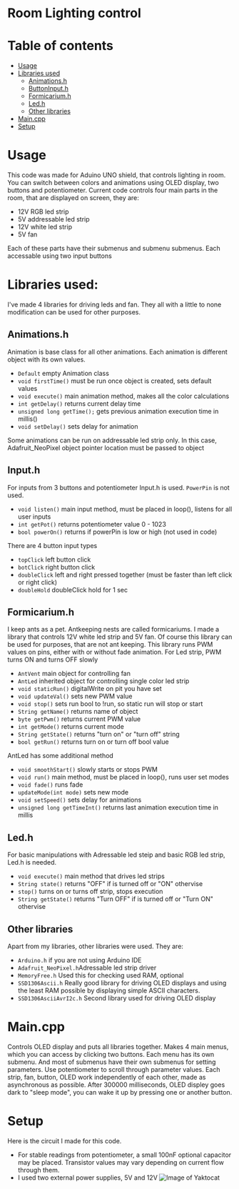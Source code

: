 # Room Lighting control

# Table of contents
- [Usage](https://github.com/Onii-Chaan/SGLS-Web-controller#usage)
- [Libraries used](https://github.com/Onii-Chaan/SGLS-Web-controller#libraries-used)
  - [Animations.h](https://github.com/Onii-Chaan/SGLS-Web-controller#lamp-code)
  - [ButtonInput.h](https://github.com/Onii-Chaan/SGLS-Web-controller#lamp-hub)
  - [Formicarium.h](https://github.com/Onii-Chaan/SGLS-Web-controller#lamp-hub-code)
  - [Led.h](https://github.com/Onii-Chaan/SGLS-Web-controller#server-code)
  - [Other libraries](https://github.com/Onii-Chaan/SGLS-Web-controller#server-code)
- [Main.cpp](https://github.com/Onii-Chaan/SGLS-Web-controller#main-controller-web-page)
- [Setup](https://github.com/Onii-Chaan/SGLS-Web-controller#first-time-set-web-page)

# Usage
This code was made for Aduino UNO shield, that controls lighting in room. You can switch between colors and animations using OLED display, two buttons and potentiometer. Current code controls four main parts in the room, that are displayed on screen, they are:
- 12V RGB led strip
- 5V addressable led strip
- 12V white led strip
- 5V fan

Each of these parts have their submenus and submenu submenus. Each accessable using two input buttons

# Libraries used:
I've made 4 libraries for driving leds and fan. They all with a little to none modification can be used for other purposes.

## Animations.h
Animation is base class for all other animations. Each animation is different object with its own values.
- ```Default``` empty Animation class
- ```void firstTime()``` must be run once object is created, sets default values
- ```void execute()``` main animation method, makes all the color calculations
- ```int getDelay()``` returns current delay time
- ```unsigned long getTime();``` gets previous animation execution time in millis()
- ```void setDelay()``` sets delay for animation

Some animations can be run on addressable led strip only. In this case, Adafruit_NeoPixel object pointer location must be passed to object

## Input.h
For inputs from 3 buttons and potentiometer Input.h is used. ```PowerPin``` is not used. 
- ```void listen()``` main input method, must be placed in loop(), listens for all user inputs
- ```int getPot()``` returns potentiometer value 0 - 1023
- ```bool powerOn()``` returns if powerPin is low or high (not used in code)

There are 4 button input types
- ```topClick``` left button click
- ```botClick``` right button click
- ```doubleClick``` left and right pressed together (must be faster than left click or right click)
- ```doubleHold``` doubleClick hold for 1 sec

## Formicarium.h
I keep ants as a pet. Antkeeping nests are called formicariums. I made a library that controls 12V white led strip and 5V fan. Of course this library can be used for purposes, that are not ant keeping. This library runs PWM values on pins, either with or without fade animation. For Led strip, PWM turns ON and turns OFF slowly
- ```AntVent``` main object for controlling fan
- ```AntLed``` inherited object for controlling single color led strip
- ```void staticRun()``` digitalWrite on pit you have set
- ```void updateVal()``` sets new PWM value
- ```void stop()``` sets run bool to !run, so static run will stop or start
- ```String getName()``` returns name of object
- ```byte getPwm()``` returns current PWM value
- ```int getMode()``` returns current mode
- ```String getState()``` returns "turn on" or "turn off" string
- ```bool getRun()``` returns turn on or turn off bool value

AntLed has some additional method
- ```void smoothStart()``` slowly starts or stops PWM
- ```void run()``` main method, must be placed in loop(), runs user set modes
- ```void fade()``` runs fade
- ```updateMode(int mode)``` sets new mode
- ```void setSpeed()``` sets delay for animations
- ```unsigned long getTimeInt()``` returns last animation execution time in millis

## Led.h
For basic manipulations with Adressable led steip and basic RGB led strip, Led.h is needed.
- ```void execute()``` main method that drives led strips
- ```String state()``` returns "OFF" if is turned off or "ON" othervise
- ```stop()``` turns on or turns off strip, stops execution
- ```String getState()``` returns "Turn OFF" if is turned off or "Turn ON" othervise

## Other libraries
Apart from my libraries, other libraries were used. They are:
- ```Arduino.h``` if you are not using Arduino IDE
- ```Adafruit_NeoPixel.h```Adressable led strip driver
- ```MemoryFree.h``` Used this for checking used RAM, optional
- ```SSD1306Ascii.h``` Really good library for driving OLED displays and using the least RAM possible by displaying simple ASCII characters.
- ```SSD1306AsciiAvrI2c.h``` Second library used for driving OLED display

# Main.cpp
Controls OLED display and puts all libraries together. Makes 4 main menus, which you can access by clicking two buttons. Each menu has its own submenu. And most of submenus have their own submenus for setting parameters. Use potentiometer to scroll through parameter values. 
Each strip, fan, button, OLED work independently of each other, made as asynchronous as possible. 
After 300000 milliseconds, OLED displey goes dark to "sleep mode", you can wake it up by pressing one or another button.

# Setup
Here is the circuit I made for this code. 
- For stable readings from potentiometer, a small 100nF optional capacitor may be placed. Transistor values may vary depending on current flow through them. 
- I used two external power supplies, 5V and 12V
![Image of Yaktocat](https://i.ibb.co/jrKcgDb/Schematic-Room-light-v3-Sheet-1-20200322223808.png)



    
